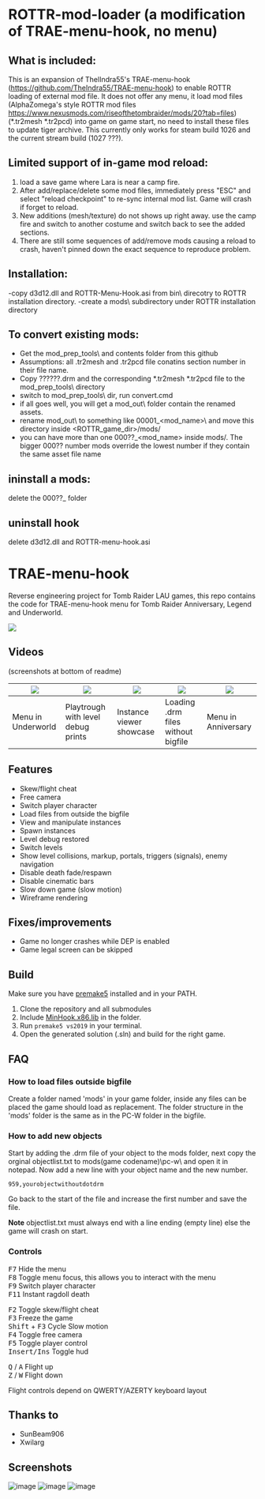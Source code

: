 # ROTTR-mod-loader  (a modification of TRAE-menu-hook, no menu)

## What is included: 
This is an expansion of ThelIndra55's TRAE-menu-hook  (https://github.com/TheIndra55/TRAE-menu-hook) to enable ROTTR loading of external mod file.
It does not offer any menu, it load mod files (AlphaZomega's style ROTTR mod files https://www.nexusmods.com/riseofthetombraider/mods/20?tab=files) (*.tr2mesh *.tr2pcd) into game on game start, no need to install these files to update tiger archive.
This currently only works for steam build 1026 and the current stream build (1027 ???).

## Limited support of in-game mod reload: 
1. load a save game  where Lara is near a camp fire.
2. After add/replace/delete some mod files, immediately press "ESC" and select "reload checkpoint" to re-sync internal mod list. Game will crash if forget to reload.
3. New additions (mesh/texture) do not shows up right away. use the camp fire and switch to another costume and switch back to see the added sections.
4. There are still some sequences of add/remove mods causing a reload to crash, haven't pinned down the exact sequence to reproduce problem.


## Installation:
-copy d3d12.dll and ROTTR-Menu-Hook.asi from bin\ direcotry to ROTTR installation directory.
-create a mods\ subdirectory under ROTTR installation directory

## To convert existing mods:
- Get the mod_prep_tools\ and contents folder from this github
- Assumptions: all .tr2mesh and .tr2pcd  file conatins section number in their file name.
- Copy  ??????.drm and the corresponding *.tr2mesh *.tr2pcd file to the mod_prep_tools\ directory
- switch to mod_prep_tools\ dir, run  convert.cmd  <drm file name>
- if all goes well, you will get a mod_out\ folder contain the renamed assets. 
- rename mod_out\ to something like 00001_<mod_name>\ and move this directory inside <ROTTR_game_dir>/mods/
- you can have more than one  000??_<mod_name> inside mods/. The bigger 000?? number mods override the lowest number if they contain the same asset file name
 

## ininstall a mods:
delete the 000??_<mod name> folder

## uninstall hook
delete  d3d12.dll and ROTTR-menu-hook.asi



# TRAE-menu-hook

Reverse engineering project for Tomb Raider LAU games, this repo contains the code for TRAE-menu-hook menu for Tomb Raider Anniversary, Legend and Underworld.

[![](https://github.com/TheIndra55/TRAE-menu-hook/actions/workflows/build.yml/badge.svg)](https://github.com/TheIndra55/TRAE-menu-hook/actions/workflows/build.yml)

## Videos

(screenshots at bottom of readme)

| [![](https://i.imgur.com/RMnCPck.png)](https://www.youtube.com/watch?v=orv2mYjBNhM) | [![](https://i.imgur.com/qgDQuio.png)](https://www.youtube.com/watch?v=k1FIa8Pel3E&t) | [![](https://i.imgur.com/cJe3pYa.png)](https://www.youtube.com/watch?v=RwU80Pj0PR8) | [![](https://i.imgur.com/MEPYZBD.png)](https://www.youtube.com/watch?v=BfUCcC6z1jo) | [![](https://i.imgur.com/8HvLmPG.png)](https://www.youtube.com/watch?v=JvH0RPbaUI0) |
|----|----|----|----|----|
| Menu in Underworld | Playtrough with level debug prints | Instance viewer showcase | Loading .drm files without bigfile | Menu in Anniversary |

## Features

* Skew/flight cheat
* Free camera
* Switch player character
* Load files from outside the bigfile
* View and manipulate instances
* Spawn instances
* Level debug restored
* Switch levels
* Show level collisions, markup, portals, triggers (signals), enemy navigation
* Disable death fade/respawn
* Disable cinematic bars
* Slow down game (slow motion)
* Wireframe rendering

## Fixes/improvements

* Game no longer crashes while DEP is enabled
* Game legal screen can be skipped

## Build

Make sure you have [premake5](https://premake.github.io/) installed and in your PATH.

1. Clone the repository and all submodules
2. Include [MinHook.x86.lib](https://github.com/TsudaKageyu/minhook/releases) in the folder.
3. Run `premake5 vs2019` in your terminal.
4. Open the generated solution (.sln) and build for the right game.

## FAQ

### How to load files outside bigfile

Create a folder named 'mods' in your game folder, inside any files can be placed the game should load as replacement. The folder structure in the 'mods' folder is the same as in the PC-W folder in the bigfile.

### How to add new objects

Start by adding the .drm file of your object to the mods folder, next copy the orginal objectlist.txt to mods\(game codename)\pc-w\ and open it in notepad.
Now add a new line with your object name and the new number.
```
959,yourobjectwithoutdotdrm
```

Go back to the start of the file and increase the first number and save the file.

**Note** objectlist.txt must always end with a line ending (empty line) else the game will crash on start.

### Controls

<kbd>F7</kbd> Hide the menu \
<kbd>F8</kbd> Toggle menu focus, this allows you to interact with the menu \
<kbd>F9</kbd> Switch player character \
<kbd>F11</kbd> Instant ragdoll death

<kbd>F2</kbd> Toggle skew/flight cheat \
<kbd>F3</kbd> Freeze the game \
<kbd>Shift</kbd> + <kbd>F3</kbd> Cycle Slow motion \
<kbd>F4</kbd> Toggle free camera \
<kbd>F5</kbd> Toggle player control \
<kbd>Insert/Ins</kbd> Toggle hud

<kbd>Q</kbd> \/ <kbd>A</kbd> Flight up \
<kbd>Z</kbd> \/ <kbd>W</kbd> Flight down

Flight controls depend on QWERTY/AZERTY keyboard layout

## Thanks to

* SunBeam906
* Xwilarg

## Screenshots

![image](https://user-images.githubusercontent.com/15322107/111395421-1e496700-86bd-11eb-997b-b73f2a3ec244.png)
![image](https://user-images.githubusercontent.com/15322107/113633351-19992280-966d-11eb-9924-27cb87a3830f.png)
![image](https://user-images.githubusercontent.com/15322107/112666334-5ccce780-8e5c-11eb-8592-4ccc47627dba.png)
